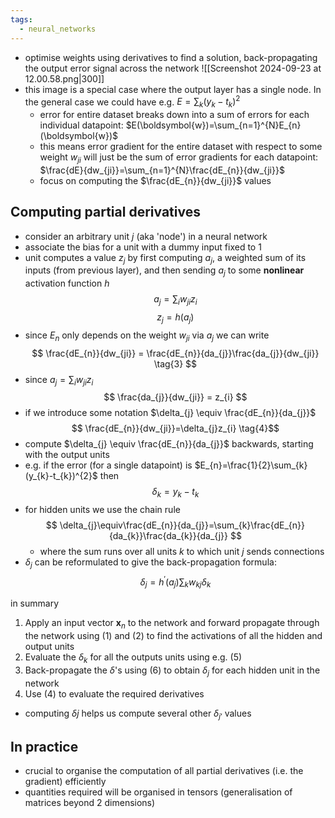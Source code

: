 ```yaml
---
tags:
  - neural_networks
---
```

- optimise weights using derivatives to find a solution, back-propagating the output error signal across the network
 ![[Screenshot 2024-09-23 at 12.00.58.png|300]]
- this image is a special case where the output layer has a single node. In the general case we could have e.g. $E=\sum_{k}(y_{k}-t_{k})^{2}$
	- error for entire dataset breaks down into a sum of errors for each individual datapoint: $E(\boldsymbol{w})=\sum_{n=1}^{N}E_{n}(\boldsymbol{w})$
	- this means error gradient for the entire dataset with respect to some weight $w_{ji}$ will just be the sum of error gradients for each datapoint: $\frac{dE}{dw_{ji}}=\sum_{n=1}^{N}\frac{dE_{n}}{dw_{ji}}$
	- focus on computing the $\frac{dE_{n}}{dw_{ji}}$ values 
## Computing partial derivatives
- consider an arbitrary unit $j$ (aka 'node') in a neural network
- associate the bias for a unit with a dummy input fixed to $1$ 
- unit computes a value $z_{j}$ by first computing $a_{j}$, a weighted sum of its inputs (from previous layer), and then sending $a_{j}$ to some **nonlinear** activation function $h$ 
$$
a_{j} = \sum_{i}w_{ji}z_{i}
\tag{1}
$$
$$
z_{j} = h(a_{j})
\tag{2}
$$
- since $E_{n}$ only depends on the weight $w_{ji}$ via $a_{j}$ we can write
$$
\frac{dE_{n}}{dw_{ji}} = \frac{dE_{n}}{da_{j}}\frac{da_{j}}{dw_{ji}}
\tag{3}
$$
- since $a_{j}=\sum_{i}w_{ji}z_{i}$
$$
\frac{da_{j}}{dw_{ji}} = z_{i}
$$
- if we introduce some notation $\delta_{j} \equiv \frac{dE_{n}}{da_{j}}$ 
$$
\frac{dE_{n}}{dw_{ji}}=\delta_{j}z_{i}
\tag{4}$$
- compute $\delta_{j} \equiv \frac{dE_{n}}{da_{j}}$ backwards, starting with the output units
- e.g. if the error (for a single datapoint) is $E_{n}=\frac{1}{2}\sum_{k}(y_{k}-t_{k})^{2}$ then
$$
\delta_{k}=y_{k}-t_{k}
\tag{5}$$
- for hidden units we use the chain rule
$$
\delta_{j}\equiv\frac{dE_{n}}{da_{j}}=\sum_{k}\frac{dE_{n}}{da_{k}}\frac{da_{k}}{da_{j}}
$$
	- where the sum runs over all units $k$ to which unit $j$ sends connections
- $\delta_{j}$ can be reformulated to give the back-propagation formula:
$$
\delta_{j}=h^{'}(a_{j})\sum_{k}w_{kj}\delta_{k}
\tag{6}$$

in summary
1. Apply an input vector $\boldsymbol{x}_{n}$ to the network and forward propagate through the network using (1) and (2) to find the activations of all the hidden and output units
2. Evaluate the $\delta_{k}$ for all the outputs units using e.g. (5)
3. Back-propagate the $\delta$'s using (6) to obtain $\delta_{j}$ for each hidden unit in the network
4. Use (4) to evaluate the required derivatives
- computing $\delta{j}$ helps us compute several other $\delta_{j'}$ values

## In practice
- crucial to organise the computation of all partial derivatives (i.e. the gradient) efficiently
- quantities required will be organised in tensors (generalisation of matrices beyond 2 dimensions)
